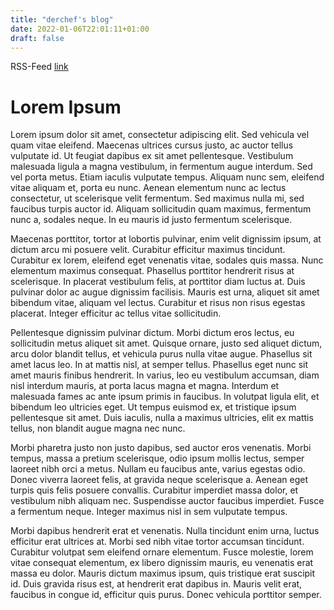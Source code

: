 ```yaml
---
title: "derchef's blog"
date: 2022-01-06T22:01:11+01:00
draft: false
---
```


RSS-Feed [link](../index.xml)

# Lorem Ipsum

Lorem ipsum dolor sit amet, consectetur adipiscing elit. Sed vehicula vel quam vitae eleifend. Maecenas ultrices cursus justo, ac auctor tellus vulputate id. Ut feugiat dapibus ex sit amet pellentesque. Vestibulum malesuada ligula a magna vestibulum, in fermentum augue interdum. Sed vel porta metus. Etiam iaculis vulputate tempus. Aliquam nunc sem, eleifend vitae aliquam et, porta eu nunc. Aenean elementum nunc ac lectus consectetur, ut scelerisque velit fermentum. Sed maximus nulla mi, sed faucibus turpis auctor id. Aliquam sollicitudin quam maximus, fermentum nunc a, sodales neque. In eu mauris id justo fermentum scelerisque.

Maecenas porttitor, tortor at lobortis pulvinar, enim velit dignissim ipsum, at dictum arcu mi posuere velit. Curabitur efficitur maximus tincidunt. Curabitur ex lorem, eleifend eget venenatis vitae, sodales quis massa. Nunc elementum maximus consequat. Phasellus porttitor hendrerit risus at scelerisque. In placerat vestibulum felis, at porttitor diam luctus at. Duis pulvinar dolor ac augue dignissim facilisis. Mauris est urna, aliquet sit amet bibendum vitae, aliquam vel lectus. Curabitur et risus non risus egestas placerat. Integer efficitur ac tellus vitae sollicitudin.

Pellentesque dignissim pulvinar dictum. Morbi dictum eros lectus, eu sollicitudin metus aliquet sit amet. Quisque ornare, justo sed aliquet dictum, arcu dolor blandit tellus, et vehicula purus nulla vitae augue. Phasellus sit amet lacus leo. In at mattis nisl, at semper tellus. Phasellus eget nunc sit amet mauris finibus hendrerit. In varius, leo eu vestibulum accumsan, diam nisl interdum mauris, at porta lacus magna et magna. Interdum et malesuada fames ac ante ipsum primis in faucibus. In volutpat ligula elit, et bibendum leo ultricies eget. Ut tempus euismod ex, et tristique ipsum pellentesque sit amet. Duis iaculis, nulla a maximus ultricies, elit ex mattis tellus, non blandit augue magna nec nunc.

Morbi pharetra justo non justo dapibus, sed auctor eros venenatis. Morbi tempus, massa a pretium scelerisque, odio ipsum mollis lectus, semper laoreet nibh orci a metus. Nullam eu faucibus ante, varius egestas odio. Donec viverra laoreet felis, at gravida neque scelerisque a. Aenean eget turpis quis felis posuere convallis. Curabitur imperdiet massa dolor, et vestibulum nibh aliquam nec. Suspendisse auctor faucibus imperdiet. Fusce a fermentum neque. Integer maximus nisl in sem vulputate tempus.

Morbi dapibus hendrerit erat et venenatis. Nulla tincidunt enim urna, luctus efficitur erat ultrices at. Morbi sed nibh vitae tortor accumsan tincidunt. Curabitur volutpat sem eleifend ornare elementum. Fusce molestie, lorem vitae consequat elementum, ex libero dignissim mauris, eu venenatis erat massa eu dolor. Mauris dictum maximus ipsum, quis tristique erat suscipit id. Duis gravida risus est, at hendrerit erat dapibus in. Mauris velit erat, faucibus in congue id, efficitur quis purus. Donec vehicula porttitor semper.

